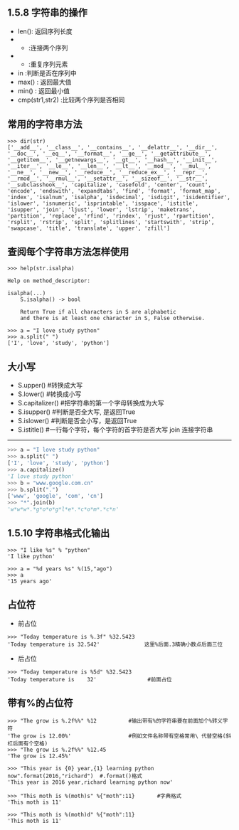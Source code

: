 1.5.8 字符串的操作
---
- len(): 返回序列长度
- +  :连接两个序列
- *  :重复序列元素
- in  :判断是否在序列中
- max() : 返回最大值
- min() : 返回最小值
- cmp(str1,str2) :比较两个序列是否相同

常用的字符串方法
---
``` shell
>>> dir(str)
['__add__', '__class__', '__contains__', '__delattr__', '__dir__', '__doc__', '__eq__', '__format__', '__ge__', '__getattribute__', '__getitem__', '__getnewargs__', '__gt__', '__hash__', '__init__', '__iter__', '__le__', '__len__', '__lt__', '__mod__', '__mul__', '__ne__', '__new__', '__reduce__', '__reduce_ex__', '__repr__', '__rmod__', '__rmul__', '__setattr__', '__sizeof__', '__str__', '__subclasshook__', 'capitalize', 'casefold', 'center', 'count', 'encode', 'endswith', 'expandtabs', 'find', 'format', 'format_map', 'index', 'isalnum', 'isalpha', 'isdecimal', 'isdigit', 'isidentifier', 'islower', 'isnumeric', 'isprintable', 'isspace', 'istitle', 'isupper', 'join', 'ljust', 'lower', 'lstrip', 'maketrans', 'partition', 'replace', 'rfind', 'rindex', 'rjust', 'rpartition', 'rsplit', 'rstrip', 'split', 'splitlines', 'startswith', 'strip', 'swapcase', 'title', 'translate', 'upper', 'zfill']
```
查阅每个字符串方法怎样使用
---
``` shell
>>> help(str.isalpha)

Help on method_descriptor:

isalpha(...)
    S.isalpha() -> bool
    
    Return True if all characters in S are alphabetic
    and there is at least one character in S, False otherwise.
```
``` shell
>>> a = "I love study python"
>>> a.split(" ")
['I', 'love', 'study', 'python']
```
大小写
---
- S.upper()           #转换成大写
- S.lower()           #转换成小写
- S.capitalizer()     #把字符串的第一个字母转换成为大写
- S.isupper()         #判断是否全大写, 是返回True
- S.islower()         #判断是否全小写，是返回True
- S.istitle()         #一行每个字符，每个字符的首字符是否大写
join 连接字符串
---
``` python
>>> a = "I love study python"
>>> a.split(" ")
['I', 'love', 'study', 'python']
>>> a.capitalize()
'I love study python'
>>> b = "www.google.com.cn"
>>> b.split(".")
['www', 'google', 'com', 'cn']
>>> "*".join(b)
'w*w*w*.*g*o*o*g*l*e*.*c*o*m*.*c*n'
```
1.5.10 字符串格式化输出
---
``` shell
>>> "I like %s" % "python"
'I like python'

>>> a = "%d years %s" %(15,"ago")
>>> a
'15 years ago'
```
占位符
---
- 前占位
``` shell
>>> "Today temperature is %.3f" %32.5423
'Today temperature is 32.542'              这里%后面.3精确小数点后面三位
```
- 后占位
``` shell
>>> "Today temperature is %5d" %32.5423
'Today temperature is    32'                #前面占位
```
带有%的占位符
---
``` shell
>>> "The grow is %.2f%%" %12          #输出带有%的字符串要在前面加个%转义字符
'The grow is 12.00%'                  #例如文件名称带有空格常用\ 代替空格(斜杠后面有个空格)
>>> "The grow is %.2f%%" %12.45
'The grow is 12.45%'
```
``` shell
>>> "This year is {0} year,{1} learning python now".format(2016,"richard")  #.format()格式
'This year is 2016 year,richard learning python now'

>>> "This moth is %(moth)s" %{"moth":11}       #字典格式
'This moth is 11'

>>> "This moth is %(moth)d" %{"moth":11}
'This moth is 11'

```
